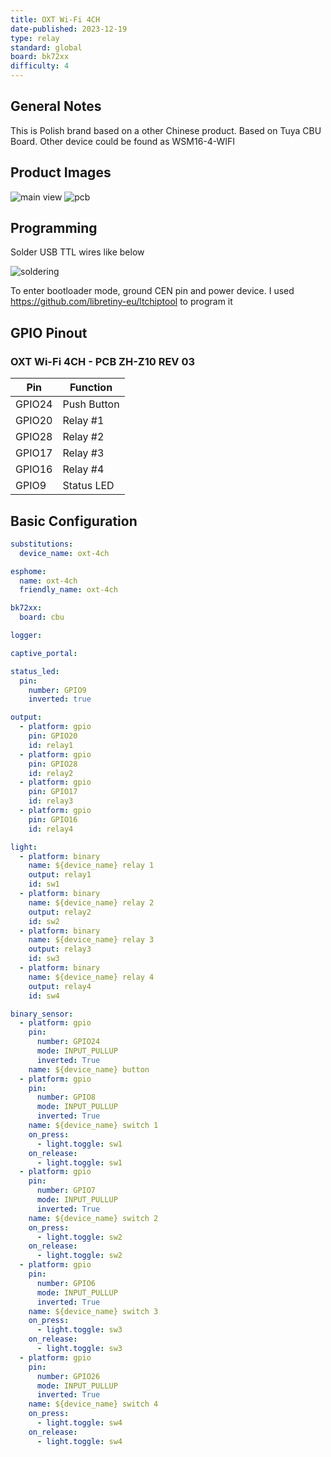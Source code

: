 ```yaml
---
title: OXT Wi-Fi 4CH
date-published: 2023-12-19
type: relay
standard: global
board: bk72xx
difficulty: 4
---
```


## General Notes

This is Polish brand based on a other Chinese product. Based on Tuya CBU Board.
Other device could be found as WSM16-4-WIFI

## Product Images

![main view](/device_main.jpg "FRONT")
![pcb](/pcb_front.jpg "PCB")

## Programming

Solder USB TTL wires like below

![soldering](/soldering.jpg "soldering")

To enter bootloader mode, ground CEN pin and power device. I used https://github.com/libretiny-eu/ltchiptool to program it

## GPIO Pinout

### OXT Wi-Fi 4CH - PCB ZH-Z10 REV 03

| Pin    | Function        |
|--------|-----------------|
| GPIO24 | Push Button     |
| GPIO20 | Relay #1        |
| GPIO28 | Relay #2        |
| GPIO17 | Relay #3        |
| GPIO16 | Relay #4        |
| GPIO9  | Status LED |

## Basic Configuration

```yaml
substitutions:
  device_name: oxt-4ch

esphome:
  name: oxt-4ch
  friendly_name: oxt-4ch

bk72xx:
  board: cbu

logger:

captive_portal:

status_led:
  pin:
    number: GPIO9
    inverted: true

output:
  - platform: gpio
    pin: GPIO20
    id: relay1
  - platform: gpio
    pin: GPIO28
    id: relay2
  - platform: gpio
    pin: GPIO17
    id: relay3
  - platform: gpio
    pin: GPIO16
    id: relay4

light:
  - platform: binary
    name: ${device_name} relay 1
    output: relay1
    id: sw1
  - platform: binary
    name: ${device_name} relay 2
    output: relay2
    id: sw2
  - platform: binary
    name: ${device_name} relay 3
    output: relay3
    id: sw3
  - platform: binary
    name: ${device_name} relay 4
    output: relay4
    id: sw4

binary_sensor:
  - platform: gpio
    pin:
      number: GPIO24
      mode: INPUT_PULLUP
      inverted: True
    name: ${device_name} button
  - platform: gpio
    pin:
      number: GPIO8
      mode: INPUT_PULLUP
      inverted: True
    name: ${device_name} switch 1
    on_press:
      - light.toggle: sw1
    on_release:
      - light.toggle: sw1
  - platform: gpio
    pin:
      number: GPIO7
      mode: INPUT_PULLUP
      inverted: True
    name: ${device_name} switch 2
    on_press:
      - light.toggle: sw2
    on_release:
      - light.toggle: sw2
  - platform: gpio
    pin:
      number: GPIO6
      mode: INPUT_PULLUP
      inverted: True
    name: ${device_name} switch 3
    on_press:
      - light.toggle: sw3
    on_release:
      - light.toggle: sw3
  - platform: gpio
    pin:
      number: GPIO26
      mode: INPUT_PULLUP
      inverted: True
    name: ${device_name} switch 4
    on_press:
      - light.toggle: sw4
    on_release:
      - light.toggle: sw4

```
